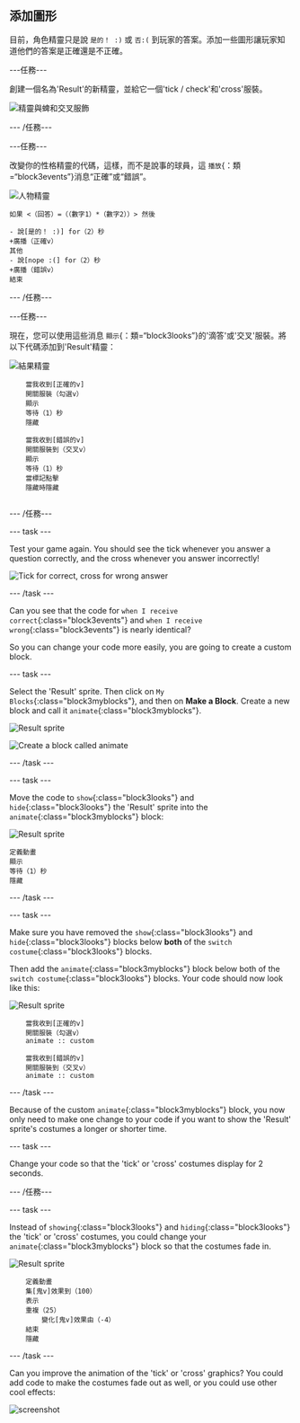 ## 添加圖形

目前，角色精靈只是說 `是的！ :)` 或 `否:(` 到玩家的答案。添加一些圖形讓玩家知道他們的答案是正確還是不正確。

\---任務\---

創建一個名為'Result'的新精靈，並給它一個'tick / check'和'cross'服裝。

![精靈與蜱和交叉服飾](images/brain-result.png)

\--- /任務\---

\---任務\---

改變你的性格精靈的代碼，這樣，而不是說事的球員，這 `播放`{：類=“block3events”}消息“正確”或“錯誤”。

![人物精靈](images/giga-sprite.png)

```blocks3
如果 <（回答）=（（數字1）*（數字2））> 然後

- 說[是的！ :)] for（2）秒
+廣播（正確v）
其他
- 說[nope :(] for（2）秒
+廣播（錯誤v）
結束
```

\--- /任務\---

\---任務\---

現在，您可以使用這些消息 `顯示`{：類=“block3looks”}的'滴答'或'交叉'服裝。將以下代碼添加到'Result'精靈：

![結果精靈](images/result-sprite.png)

```blocks3
    當我收到[正確的v]
    開關服裝（勾選v）
    顯示
    等待（1）秒
    隱藏

    當我收到[錯誤的v]
    開關服裝到（交叉v）
    顯示
    等待（1）秒
    當標記點擊
    隱藏時隱藏


```

\--- /任務\---

\--- task \---

Test your game again. You should see the tick whenever you answer a question correctly, and the cross whenever you answer incorrectly!

![Tick for correct, cross for wrong answer](images/brain-test-answer.png)

\--- /task \---

Can you see that the code for `when I receive correct`{:class="block3events"} and `when I receive wrong`{:class="block3events"} is nearly identical?

So you can change your code more easily, you are going to create a custom block.

\--- task \---

Select the 'Result' sprite. Then click on `My Blocks`{:class="block3myblocks"}, and then on **Make a Block**. Create a new block and call it `animate`{:class="block3myblocks"}.

![Result sprite](images/result-sprite.png)

![Create a block called animate](images/brain-animate-function.png)

\--- /task \---

\--- task \---

Move the code to `show`{:class="block3looks"} and `hide`{:class="block3looks"} the 'Result' sprite into the `animate`{:class="block3myblocks"} block:

![Result sprite](images/result-sprite.png)

```blocks3
定義動畫
顯示
等待（1）秒
隱藏
```

\--- /task \---

\--- task \---

Make sure you have removed the `show`{:class="block3looks"} and `hide`{:class="block3looks"} blocks below **both** of the `switch costume`{:class="block3looks"} blocks.

Then add the `animate`{:class="block3myblocks"} block below both of the `switch costume`{:class="block3looks"} blocks. Your code should now look like this:

![Result sprite](images/result-sprite.png)

```blocks3
    當我收到[正確的v]
    開關服裝（勾選v）
    animate :: custom

    當我收到[錯誤的v]
    開關服裝到（交叉v）
    animate :: custom
```

\--- /task \---

Because of the custom `animate`{:class="block3myblocks"} block, you now only need to make one change to your code if you want to show the 'Result' sprite's costumes a longer or shorter time.

\--- task \---

Change your code so that the 'tick' or 'cross' costumes display for 2 seconds.

\--- /任務\---

\--- task \---

Instead of `showing`{:class="block3looks"} and `hiding`{:class="block3looks"} the 'tick' or 'cross' costumes, you could change your `animate`{:class="block3myblocks"} block so that the costumes fade in.

![Result sprite](images/result-sprite.png)

```blocks3
    定義動畫
    集[鬼v]效果到（100）
    表示
    重複（25）
        變化[鬼v]效果由（-4）
    結束
    隱藏
```

\--- /task \---

Can you improve the animation of the 'tick' or 'cross' graphics? You could add code to make the costumes fade out as well, or you could use other cool effects:

![screenshot](images/brain-effects.png)